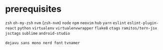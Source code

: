 # prerequisites
`zsh`
`oh-my-zsh`
`nvm` (`zsh-nvm`)
`node`
`npm`
`neovim`
`hub`
`yarn`
`eslint`
`eslint-plugin-react`
`python`
`virtualenv`
`virtualenvwrapper`
`flake8`
`ctags`
`ramitos/tern-jsx`
`jsctags`
`sublime`
`android-studio`

`dejavu sans mono nerd font`
`tvnamer`
